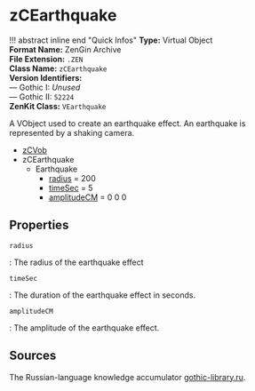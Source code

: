 # zCEarthquake

!!! abstract inline end "Quick Infos"
    **Type:** Virtual Object<br/>
    **Format Name:** ZenGin Archive<br/>
    **File Extension:** `.ZEN`<br/>
    **Class Name:** `zCEarthquake`<br/>
    **Version Identifiers:**<br />
    — Gothic I: *Unused*<br/>
    — Gothic II: `52224`<br/>
    **ZenKit Class:** `VEarthquake`

A VObject used to create an earthquake effect. An earthquake is represented by a shaking camera.

<ul class="sp-list">
    <li class="sp-type"><a href="../zCVob/">zCVob</a></li>
    <li class="sp-type">
        <span>zCEarthquake</span>
        <ul class="sp-list">
            <li class="sp-folder">
                <span>Earthquake</span>
                <ul class="sp-list">
                    <li class="sp-float"><a href="#radius">radius</a> = 200</li>
                    <li class="sp-float"><a href="#timeSec">timeSec</a> = 5</li>
                    <li class="sp-vec"><a href="#amplitudeCM">amplitudeCM</a> = 0 0 0</li>
                </ul>
            </li>
        </ul>
    </li>
</ul>

## Properties

<a name="radius" class="t-float"></a> `radius`

:   The radius of the earthquake effect

<a name="timeSec" class="t-float"></a> `timeSec`

:   The duration of the earthquake effect in seconds.

<a name="amplitudeCM" class="t-float"></a> `amplitudeCM`

:   The amplitude of the earthquake effect.

## Sources

The Russian-language knowledge accumulator [gothic-library.ru](http://www.gothic-library.ru/publ/zcearthquake/1-1-0-516).
